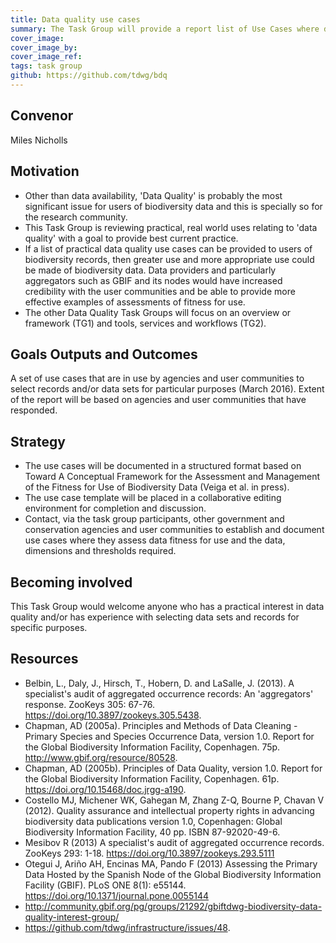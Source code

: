 ```yaml
---
title: Data quality use cases
summary: The Task Group will provide a report list of Use Cases where data is assessed for suitability for that particular purpose.  The use case descriptions will include the data required, quality dimensions and thresholds used to assess the data/dataset. This should provide a reference set of information that can be used to inform assess data suitability for particular purposes.
cover_image: 
cover_image_by: 
cover_image_ref: 
tags: task group
github: https://github.com/tdwg/bdq
---
```


## Convenor

Miles Nicholls

## Motivation

* Other than data availability, 'Data Quality' is probably the most significant issue for users of biodiversity data and this is specially so for the research community.
* This Task Group is reviewing practical, real world uses relating to 'data quality' with a goal to provide best current practice.
* If a list of practical data quality use cases can be provided to users of biodiversity records, then greater use and more appropriate use could be made of biodiversity data. Data providers and particularly aggregators such as GBIF and its nodes would have increased credibility with the user communities and be able to provide more effective examples of assessments of fitness for use.
* The other Data Quality Task Groups will focus on an overview or framework (TG1) and tools, services and workflows (TG2).

## Goals Outputs and Outcomes

A set of use cases that are in use by agencies and user communities to select records and/or data sets for particular purposes (March 2016). Extent of the report will be based on agencies and user communities that have responded.

## Strategy

* The use cases will be documented in a structured format based on Toward A Conceptual Framework for the Assessment and Management of the Fitness for Use of Biodiversity Data (Veiga et al. in press).
* The use case template will be placed in a collaborative editing environment for completion and discussion.
* Contact, via the task group participants, other government and conservation agencies and user communities to establish and document use cases where they assess data fitness for use and the data, dimensions and thresholds required.

## Becoming involved

This Task Group would welcome anyone who has a practical interest in data quality and/or has experience with selecting data sets and records for specific purposes.

## Resources
*    Belbin, L., Daly, J., Hirsch, T., Hobern, D. and LaSalle, J. (2013). A specialist's audit of aggregated occurrence records: An 'aggregators' response. ZooKeys 305: 67-76. https://doi.org/10.3897/zookeys.305.5438.
*    Chapman, AD (2005a). Principles and Methods of Data Cleaning - Primary Species and Species Occurrence Data, version 1.0. Report for the Global Biodiversity Information Facility, Copenhagen. 75p. http://www.gbif.org/resource/80528.
*    Chapman, AD (2005b). Principles of Data Quality, version 1.0. Report for the Global Biodiversity Information Facility, Copenhagen. 61p. https://doi.org/10.15468/doc.jrgg-a190.
*    Costello MJ, Michener WK, Gahegan M, Zhang Z-Q, Bourne P, Chavan V (2012). Quality assurance and intellectual property rights in advancing biodiversity data publications version 1.0, Copenhagen: Global Biodiversity Information Facility, 40 pp. ISBN 87-92020-49-6.
*    Mesibov R (2013) A specialist's audit of aggregated occurrence records. ZooKeys 293: 1-18. https://doi.org/10.3897/zookeys.293.5111
*    Otegui J, Ariño AH, Encinas MA, Pando F (2013) Assessing the Primary Data Hosted by the Spanish Node of the Global Biodiversity Information Facility (GBIF). PLoS ONE 8(1): e55144. https://doi.org/10.1371/journal.pone.0055144
*    http://community.gbif.org/pg/groups/21292/gbiftdwg-biodiversity-data-quality-interest-group/ 
*    https://github.com/tdwg/infrastructure/issues/48.
